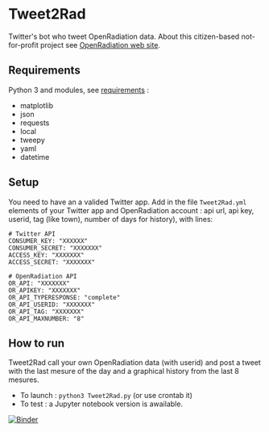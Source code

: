 # Tweet2Rad
Twitter's bot who tweet OpenRadiation data. About this citizen-based not-for-profit project see [OpenRadiation web site](https://www.openradiation.org/en/about-us).

## Requirements

Python 3 and modules, see [requirements](requirements.txt) : 

- matplotlib
- json
- requests
- local
- tweepy
- yaml
- datetime

## Setup

You need to have an a valided Twitter app. Add in the file `Tweet2Rad.yml` elements of your Twitter app and OpenRadiation account : api url, api key, userid, tag (like town), number of days for history), with lines:
```
# Twitter API
CONSUMER_KEY: "XXXXXX"
CONSUMER_SECRET: "XXXXXXX"
ACCESS_KEY: "XXXXXXX"
ACCESS_SECRET: "XXXXXXX"

# OpenRadiation API
OR_API: "XXXXXXX"
OR_APIKEY: "XXXXXXX"
OR_API_TYPERESPONSE: "complete"
OR_API_USERID: "XXXXXXX"
OR_API_TAG: "XXXXXXX"
OR_API_MAXNUMBER: "8"
```
## How to run

Tweet2Rad call your own OpenRadiation data (with userid) and post a tweet with the last mesure of the day and a graphical history from the last 8 mesures.

- To launch : `python3 Tweet2Rad.py` (or use crontab it)
- To test : a Jupyter notebook version is awailable.

[![Binder](https://mybinder.org/badge_logo.svg)](https://mybinder.org/v2/gh/spouyllau/loisir/master?filepath=Tweet2Rad%2FTweet2Rad.ipynb)

